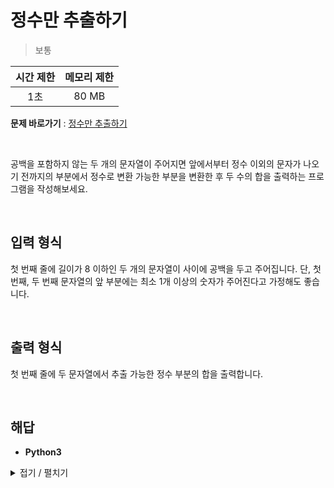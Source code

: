 # 정수만 추출하기
> 보통

|시간 제한|메모리 제한|
|:---:|:---:|
|1초|80 MB|

**문제 바로가기** : [정수만 추출하기](https://www.codetree.ai/missions/4/problems/extract-only-integers/description "정수만 추출하기")

</br>

공백을 포함하지 않는 두 개의 문자열이 주어지면 앞에서부터 정수 이외의 문자가 나오기 전까지의 부분에서 정수로 변환 가능한 부분을 변환한 후 두 수의 합을 출력하는 프로그램을 작성해보세요.

</br>

## 입력 형식
첫 번째 줄에 길이가 8 이하인 두 개의 문자열이 사이에 공백을 두고 주어집니다. 단, 첫 번째, 두 번째 문자열의 앞 부분에는 최소 1개 이상의 숫자가 주어진다고 가정해도 좋습니다.

</br>

## 출력 형식
첫 번째 줄에 두 문자열에서 추출 가능한 정수 부분의 합을 출력합니다.

</br>

## 해답
- **Python3**
<details>
<summary>접기 / 펼치기</summary>
<div markdown="1">

```py
a, b = map(str, input().split())
aryInput = {a, b}

temp = ""
answer = 0
for k in aryInput:
    for l in k:
        if l.isdigit():
            temp += l
        else:
            answer += int(temp)
            temp = ""
            break
    if temp != "":
        answer += int(temp)
        temp = ""
print(answer)
```

</div>
</details>